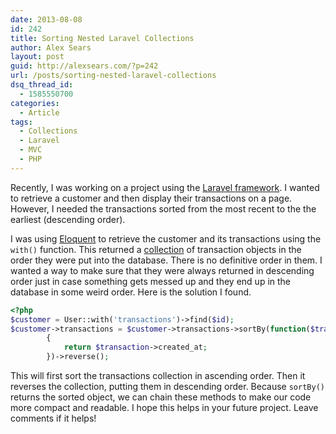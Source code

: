 ```yaml
---
date: 2013-08-08
id: 242
title: Sorting Nested Laravel Collections
author: Alex Sears
layout: post
guid: http://alexsears.com/?p=242
url: /posts/sorting-nested-laravel-collections
dsq_thread_id:
  - 1585550700
categories:
  - Article
tags:
  - Collections
  - Laravel
  - MVC
  - PHP
---
```

Recently, I was working on a project using the [Laravel framework][1]. I wanted to retrieve a customer and then display their transactions on a page. However, I needed the transactions sorted from the most recent to the the earliest (descending order).

<!--more-->

I was using [Eloquent][2] to retrieve the customer and its transactions using the `with()` function. This returned a [collection][3] of transaction objects in the order they were put into the database. There is no definitive order in them. I wanted a way to make sure that they were always returned in descending order just in case something gets messed up and they end up in the database in some weird order. Here is the solution I found.

```php
<?php
$customer = User::with('transactions')->find($id);
$customer->transactions = $customer->transactions->sortBy(function($transaction)
        {
            return $transaction->created_at;
        })->reverse();
```

This will first sort the transactions collection in ascending order. Then it reverses the collection, putting them in descending order. Because `sortBy()` returns the sorted object, we can chain these methods to make our code more compact and readable. I hope this helps in your future project. Leave comments if it helps!

 [1]: http://laravel.com/
 [2]: http://laravel.com/docs/eloquent
 [3]: http://laravel.com/docs/eloquent#collections
